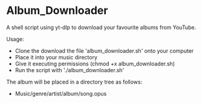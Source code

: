 # Album_Downloader
A shell script using yt-dlp to download your favourite albums from YouTube.

Usage:
* Clone the download the file 'album_downloader.sh' onto your computer
* Place it into your music directory
* Give it executing permissions (chmod +x album_downloader.sh)
* Run the script with './album_downloader.sh'

The album will be placed in a directory tree as follows:
* Music/genre/artist/album/song.opus

